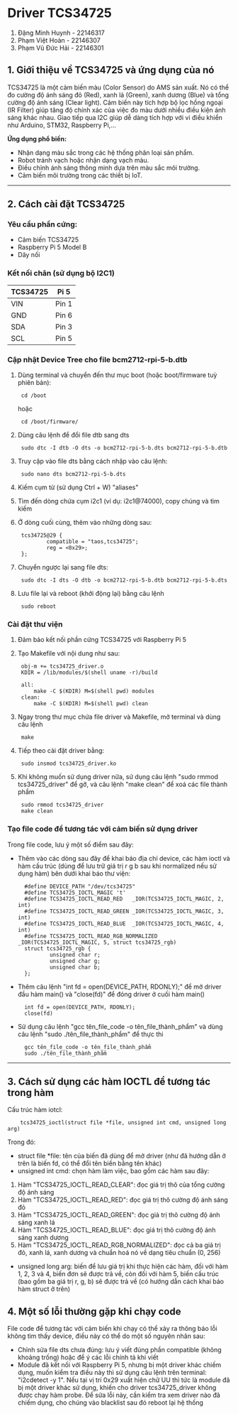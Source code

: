 # Driver TCS34725
1. Đặng Minh Huynh - 22146317
2. Phạm Việt Hoàn - 22146307
3. Phạm Vũ Đức Hải - 22146301

## 1. Giới thiệu về TCS34725 và ứng dụng của nó

TCS34725 là một cảm biến màu (Color Sensor) do AMS sản xuất. Nó có thể đo cường độ ánh sáng đỏ (Red), xanh lá (Green), xanh dương (Blue) và tổng cường độ ánh sáng (Clear light). Cảm biến này tích hợp bộ lọc hồng ngoại (IR Filter) giúp tăng độ chính xác của việc đo màu dưới nhiều điều kiện ánh sáng khác nhau. Giao tiếp qua I2C giúp dễ dàng tích hợp với vi điều khiển như Arduino, STM32, Raspberry Pi,...

**Ứng dụng phổ biến:**
- Nhận dạng màu sắc trong các hệ thống phân loại sản phẩm.
- Robot tránh vạch hoặc nhận dạng vạch màu.
- Điều chỉnh ánh sáng thông minh dựa trên màu sắc môi trường.
- Cảm biến môi trường trong các thiết bị IoT.

---

## 2. Cách cài đặt TCS34725

### Yêu cầu phần cứng:
- Cảm biến TCS34725
- Raspberry Pi 5 Model B
- Dây nối

### Kết nối chân (sử dụng bộ I2C1)
| TCS34725 |   Pi 5  |
|----------|---------|
| VIN      | Pin 1   |
| GND      | Pin 6   |
| SDA      | Pin 3   |
| SCL      | Pin 5   |

### Cập nhật Device Tree cho file bcm2712-rpi-5-b.dtb
1. Dùng terminal và chuyển đến thư mục boot (hoặc boot/firmware tuỳ phiên bản): 

        cd /boot 

   hoặc 

        cd /boot/firmware/

2. Dùng câu lệnh để đổi file dtb sang dts

        sudo dtc -I dtb -O dts -o bcm2712-rpi-5-b.dts bcm2712-rpi-5-b.dtb

3. Truy cập vào file dts bằng cách nhập vào câu lệnh: 

        sudo nano dts bcm2712-rpi-5-b.dts

4. Kiếm cụm từ (sử dụng Ctrl + W) "aliases"
5. Tìm đến dòng chứa cụm i2c1 (ví dụ: i2c1@74000), copy chúng và tìm kiếm
6. Ở dòng cuối cùng, thêm vào những dòng sau:

        tcs34725@29 {
                compatible = "taos,tcs34725";
                reg = <0x29>;
        };

7. Chuyển ngược lại sang file dts: 

        sudo dtc -I dts -O dtb -o bcm2712-rpi-5-b.dtb bcm2712-rpi-5-b.dts

8. Lưu file lại và reboot (khởi động lại) bằng câu lệnh 

        sudo reboot


### Cài đặt thư viện
1. Đảm bảo kết nối phần cứng TCS34725 với Raspberry Pi 5 
2. Tạo Makefile với nội dung như sau: 

        obj-m += tcs34725_driver.o
        KDIR = /lib/modules/$(shell uname -r)/build

        all:
	        make -C $(KDIR) M=$(shell pwd) modules
        clean: 
	        make -C $(KDIR) M=$(shell pwd) clean

3. Ngay trong thư mục chứa file driver và Makefile, mở terminal và dùng câu lệnh 

        make

4. Tiếp theo cài đặt driver bằng: 

        sudo insmod tcs34725_driver.ko

5. Khi không muốn sử dụng driver nữa, sử dụng câu lệnh "sudo rmmod tcs34725_driver" để gỡ, và câu lệnh "make clean" để xoá các file thành phẩm

        sudo rmmod tcs34725_driver
        make clean


### Tạo file code để tương tác với cảm biến sử dụng driver
Trong file code, lưu ý một số điểm sau đây:
- Thêm vào các dòng sau đây để khai báo địa chỉ device, các hàm ioctl và hàm cấu trúc (dùng để lưu trữ giá trị r g b sau khi normalized nếu sử dụng hàm) bên dưới khai báo thư viện: 

        #define DEVICE_PATH "/dev/tcs34725"
        #define TCS34725_IOCTL_MAGIC 't'
        #define TCS34725_IOCTL_READ_RED   _IOR(TCS34725_IOCTL_MAGIC, 2, int)
        #define TCS34725_IOCTL_READ_GREEN _IOR(TCS34725_IOCTL_MAGIC, 3, int)
        #define TCS34725_IOCTL_READ_BLUE  _IOR(TCS34725_IOCTL_MAGIC, 4, int)
        #define TCS34725_IOCTL_READ_RGB_NORMALIZED _IOR(TCS34725_IOCTL_MAGIC, 5, struct tcs34725_rgb)
        struct tcs34725_rgb {
                unsigned char r;
                unsigned char g;
                unsigned char b;
        };

- Thêm câu lệnh "int fd = open(DEVICE_PATH, RDONLY);" để mở driver đầu hàm main() và "close(fd)" để đóng driver ở cuối hàm main()

        int fd = open(DEVICE_PATH, RDONLY);
        close(fd)

- Sử dụng câu lệnh "gcc tên_file_code -o tên_file_thành_phẩm" và dùng câu lệnh "sudo ./tên_file_thành_phẩm" để thực thi

        gcc tên_file_code -o tên_file_thành_phẩm
        sudo ./tên_file_thành_phẩm

---

## 3. Cách sử dụng các hàm IOCTL để tương tác trong hàm 
Cấu trúc hàm iotcl: 

        tcs34725_ioctl(struct file *file, unsigned int cmd, unsigned long arg)

Trong đó: 
- struct file *file: tên của biến đã dùng để mở driver (như đã hướng dẫn ở trên là biến fd, có thể đổi tên biến bằng tên khác)
- unsigned int cmd: chọn hàm làm việc, bao gồm các hàm sau đây:
1. Hàm "TCS34725_IOCTL_READ_CLEAR": đọc giá trị thô của tổng cường độ ánh sáng
2. Hàm "TCS34725_IOCTL_READ_RED": đọc giá trị thô cường độ ánh sáng đỏ
3. Hàm "TCS34725_IOCTL_READ_GREEN": đọc giá trị thô cường độ ánh sáng xanh lá
4. Hàm "TCS34725_IOCTL_READ_BLUE": đọc giá trị thô cường độ ánh sáng xanh dương
5. Hàm "TCS34725_IOCTL_READ_RGB_NORMALIZED": đọc cả ba giá trị đỏ, xanh lá, xanh dương và chuẩn hoá nó về dạng tiêu chuẩn (0, 256)
- unsigned long arg: biến để lưu giá trị khi thực hiện các hàm, đối với hàm 1, 2, 3 và 4, biến đơn sẽ được trả về, còn đối với hàm 5, biến cấu trúc (bao gồm ba giá trị r, g, b) sẽ được trả về (có hướng dẫn cách khai báo hàm struct ở trên) 

## 4. Một số lỗi thường gặp khi chạy code
File code để tương tác với cảm biến khi chạy có thể xảy ra thông báo lỗi không tìm thấy device, điều này có thể do một số nguyên nhân sau: 
- Chỉnh sửa file dts chưa đúng: lưu ý viết đúng phần compatible (không khoảng trống) hoặc để ý các lỗi chính tả khi viết
- Module đã kết nối với Raspberry Pi 5, nhưng bị một driver khác chiếm dụng, muốn kiểm tra điều này thì sử dụng câu lệnh trên terminal: "i2cdetect -y 1". Nếu tại vị trí 0x29 xuất hiện chữ UU thì tức là module đã bị một driver khác sử dụng, khiến cho driver tcs34725_driver không được chạy hàm probe. Để sửa lỗi này, cần kiểm tra xem driver nào đã chiếm dụng, cho chúng vào blacklist sau đó reboot lại hệ thống

